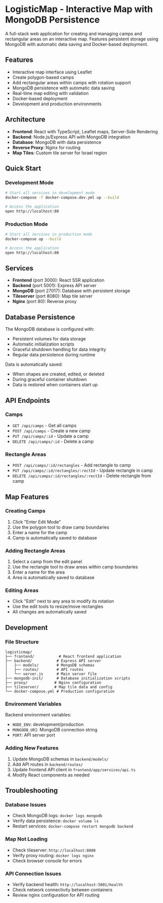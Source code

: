 # LogisticMap - Interactive Map with MongoDB Persistence

A full-stack web application for creating and managing camps and rectangular areas on an interactive map. Features persistent storage using MongoDB with automatic data saving and Docker-based deployment.

## Features

- Interactive map interface using Leaflet
- Create polygon-based camps
- Add rectangular areas within camps with rotation support
- MongoDB persistence with automatic data saving
- Real-time map editing with validation
- Docker-based deployment
- Development and production environments

## Architecture

- **Frontend**: React with TypeScript, Leaflet maps, Server-Side Rendering
- **Backend**: Node.js/Express API with MongoDB integration
- **Database**: MongoDB with data persistence
- **Reverse Proxy**: Nginx for routing
- **Map Tiles**: Custom tile server for Israel region

## Quick Start

### Development Mode

```bash
# Start all services in development mode
docker-compose -f docker-compose.dev.yml up --build

# Access the application
open http://localhost:80
```

### Production Mode

```bash
# Start all services in production mode
docker-compose up --build

# Access the application
open http://localhost:80
```

## Services

- **Frontend** (port 3000): React SSR application
- **Backend** (port 5001): Express API server
- **MongoDB** (port 27017): Database with persistent storage
- **Tileserver** (port 8080): Map tile server
- **Nginx** (port 80): Reverse proxy

## Database Persistence

The MongoDB database is configured with:
- Persistent volumes for data storage
- Automatic initialization scripts
- Graceful shutdown handling for data integrity
- Regular data persistence during runtime

Data is automatically saved:
- When shapes are created, edited, or deleted
- During graceful container shutdown
- Data is restored when containers start up

## API Endpoints

### Camps
- `GET /api/camps` - Get all camps
- `POST /api/camps` - Create a new camp
- `PUT /api/camps/:id` - Update a camp
- `DELETE /api/camps/:id` - Delete a camp

### Rectangle Areas
- `POST /api/camps/:id/rectangles` - Add rectangle to camp
- `PUT /api/camps/:id/rectangles/:rectId` - Update rectangle in camp
- `DELETE /api/camps/:id/rectangles/:rectId` - Delete rectangle from camp

## Map Features

### Creating Camps
1. Click "Enter Edit Mode"
2. Use the polygon tool to draw camp boundaries
3. Enter a name for the camp
4. Camp is automatically saved to database

### Adding Rectangle Areas
1. Select a camp from the edit panel
2. Use the rectangle tool to draw areas within camp boundaries
3. Enter a name for the area
4. Area is automatically saved to database

### Editing Areas
- Click "Edit" next to any area to modify its rotation
- Use the edit tools to resize/move rectangles
- All changes are automatically saved

## Development

### File Structure
```
logisticmap/
├── frontend/           # React frontend application
├── backend/           # Express API server
│   ├── models/        # MongoDB schemas
│   ├── routes/        # API routes
│   └── server.js      # Main server file
├── mongodb-init/      # Database initialization scripts
├── proxy/            # Nginx configuration
├── tileserver/       # Map tile data and config
└── docker-compose.yml # Production configuration
```

### Environment Variables

Backend environment variables:
- `NODE_ENV`: development/production
- `MONGODB_URI`: MongoDB connection string
- `PORT`: API server port

### Adding New Features

1. Update MongoDB schemas in `backend/models/`
2. Add API routes in `backend/routes/`
3. Update frontend API client in `frontend/app/services/api.ts`
4. Modify React components as needed

## Troubleshooting

### Database Issues
- Check MongoDB logs: `docker logs mongodb`
- Verify data persistence: `docker volume ls`
- Restart services: `docker-compose restart mongodb backend`

### Map Not Loading
- Check tileserver: `http://localhost:8080`
- Verify proxy routing: `docker logs nginx`
- Check browser console for errors

### API Connection Issues
- Verify backend health: `http://localhost:5001/health`
- Check network connectivity between containers
- Review nginx configuration for API routing

